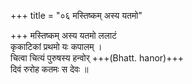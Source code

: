 +++
title = "०६ मस्तिष्कम् अस्य यतमो"

+++
मस्तिष्कम् अस्य यतमो ललाटं  
कृकाटिकां प्रथमो यः कपालम् ।  
चित्वा चित्यं पुरुषस्य हन्वोर् +++(Bhatt. hanor)+++  
दिवं रुरोह कतमः स देवः ॥